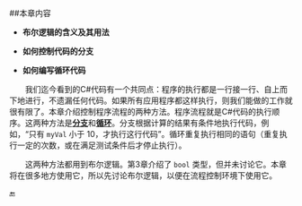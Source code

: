 ##本章内容


* **布尔逻辑的含义及其用法**

* **如何控制代码的分支**

* **如何编写循环代码**


&emsp;&emsp;我们迄今看到的C#代码有一个共同点：程序的执行都是一行接一行、自上而下地进行，不遗漏任何代码。如果所有应用程序都这样执行，则我们能做的工作就很有限了。本章介绍控制程序流程的两种方法。程序流程就是C#代码的执行顺序。这两种方法是[**分支**]()和[**循环**]()。分支根据计算的结果有条件地执行代码，例如，“只有 `myVal` 小于 10，才执行这行代码”。循环重复执行相同的语句（重复执行一定的次数，或在满足测试条件后才停止执行）。

&emsp;&emsp;这两种方法都用到布尔逻辑。第3章介绍了 `bool` 类型，但并未讨论它。本章将在很多地方使用它，所以先讨论布尔逻辑，以便在流程控制环境下使用它。










🔚

